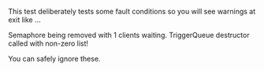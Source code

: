 This test deliberately tests some fault conditions so you will see warnings at exit like ...

Semaphore being removed with 1 clients waiting.
TriggerQueue destructor called with non-zero list!

You can safely ignore these.
